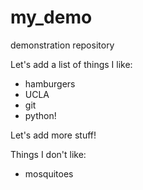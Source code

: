 # my_demo
demonstration repository

Let's add a list of things I like:

+ hamburgers
+ UCLA
+ git
+ python!

Let's add more stuff!

Things I don't like:

+ mosquitoes
